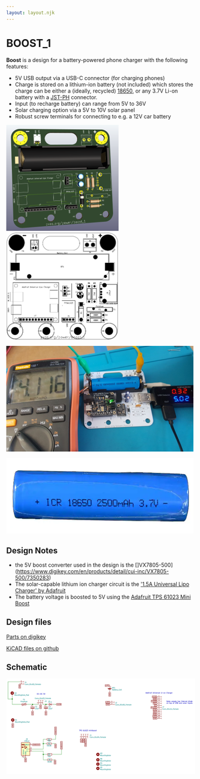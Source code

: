 ```yaml
---
layout: layout.njk
---
```


# BOOST_1

<!--
![](/img/boost_board_3d.png) ![](/img/boost/boost_1.png)
-->

**Boost** is a design for a battery-powered phone charger with the following features:
- 5V USB output via a USB-C connector (for charging phones)
- Charge is stored on a lithium-ion battery (not included) which stores the charge can be either a (ideally, recycled) [18650](https://www.18650batterystore.com/collections/18650-batteries), or any 3.7V Li-on battery with a [JST-PH](https://www.mouser.com/ProductDetail/TE-Connectivity/440055-2?qs=DE9Qji9blsSmCkgS7fKI6w%3D%3D&mgh=1&gclid=Cj0KCQiAuvOPBhDXARIsAKzLQ8FIn0AJiv5N9X8Zr1FzriP3zXEFO02FMtw7HIzeyKe0NP3By860LwQaAngtEALw_wcB) connector. 
- Input (to recharge battery) can range from 5V to 36V
- Solar charging option via a 5V to 10V solar panel
- Robust screw terminals for connecting to e.g. a 12V car battery 

<a href="/img/boost_board_3d.png"><img width="300px" src="/img/boost_board_3d.png"></a> <a href="/img/boost/boost_1.png"><img width="300px" src="/img/boost/boost_1.png"></a>

<a href="/img/boost/testing.jpg"><img width="500px" src="/img/boost/testing.jpg"></a>

<img width="500px" src="/img/boost/18650.png">

## Design Notes

- the 5V boost converter used in the design is the []VX7805-500](https://www.digikey.com/en/products/detail/cui-inc/VX7805-500/7350283)
- The solar-capable lithium ion charger circuit is the ['1.5A Universal Lipo Charger' by Adafruit](https://www.adafruit.com/product/4755)
- The battery voltage is boosted to 5V using the [Adafruit TPS 61023 Mini Boost](https://www.adafruit.com/product/4654)

## Design files

[Parts on digikey](https://docs.google.com/spreadsheets/d/1SSv-qiHzVkntU7v8pnGAcpxlCwBbYCUFDfs7P6XYWlM/edit#gid=506193531)

[KiCAD files on github](https://github.com/edgecollective/boosta)

## Schematic

[![](/img/boost_schem.png)](/img/boosta.pdf)




